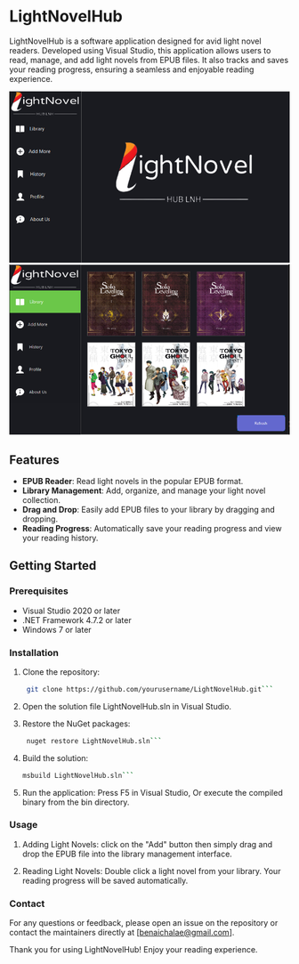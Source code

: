 # LightNovelHub

LightNovelHub is a software application designed for avid light novel readers. Developed using Visual Studio, this application allows users to read, manage, and add light novels from EPUB files. It also tracks and saves your reading progress, ensuring a seamless and enjoyable reading experience.

![Librarynovel-hub](Lightnovel-hub.PNG)
![Library](Library.PNG)
## Features

- **EPUB Reader**: Read light novels in the popular EPUB format.
- **Library Management**: Add, organize, and manage your light novel collection.
- **Drag and Drop**: Easily add EPUB files to your library by dragging and dropping.
- **Reading Progress**: Automatically save your reading progress and view your reading history.

## Getting Started

### Prerequisites

- Visual Studio 2020 or later
- .NET Framework 4.7.2 or later
- Windows 7 or later

### Installation

1. Clone the repository:
   ```bash
    git clone https://github.com/yourusername/LightNovelHub.git```

2. Open the solution file LightNovelHub.sln in Visual Studio.

3. Restore the NuGet packages:
   ```bash
    nuget restore LightNovelHub.sln```
   
4. Build the solution:
   ```bash
   msbuild LightNovelHub.sln```

5. Run the application:
Press F5 in Visual Studio, Or execute the compiled binary from the bin directory.

### Usage

1. Adding Light Novels:
  click on the "Add" button then simply drag and drop the EPUB file into the library management interface.

2. Reading Light Novels:
  Double click a light novel from your library.
  Your reading progress will be saved automatically.


### Contact
For any questions or feedback, please open an issue on the repository or contact the maintainers directly at [benaichalae@gmail.com].

Thank you for using LightNovelHub! Enjoy your reading experience.
